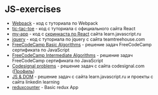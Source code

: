 # JS-exercises
* [Webpack](https://github.com/Bpedley/JS-exercises/tree/master/Webpack) - код с туториала по Webpack
* [tic-tac-toe](https://github.com/Bpedley/JS-exercises/tree/master/react-tic-tac-toe) - код с туториала с официального сайта React
* [my-app](https://github.com/Bpedley/JS-exercises/tree/master/my-app) - код с [скринкаста по React](https://learn.javascript.ru/screencast/react) сайта learn.javascript.ru
* [jquery](https://github.com/Bpedley/JS-exercises/tree/master/jquery) - код с туториала по jquery c сайта teamtreehouse.com
* [FreeCodeCamp Basic Algorithms](https://github.com/Bpedley/JS-exercises/tree/master/FreeCodeCamp%20Basic%20Algorithms) - решение задач FreeCodeCamp сертификата по JavaScript
* [FreeCodeCamp Intermediate Algorithms](https://github.com/Bpedley/JS-exercises/tree/master/FreeCodeCamp%20Intermediate%20Algorithms) - решение задач FreeCodeCamp сертификата по JavaScript
* [Codesignal problems](https://github.com/Bpedley/JS-exercises/tree/master/Codesignal%20problems) - решение задач с сайта codesignal.com ([Профиль](https://app.codesignal.com/profile/bpedley))
* [JS & DOM](https://github.com/Bpedley/JS-exercises/tree/master/JS%20%26%20DOM) - решение задач с сайта learn.javascript.ru и проекты с сайта linkedin learning
* [reduxcounter](https://github.com/Bpedley/JS-exercises/tree/master/reduxcounter) - Basic redux App

